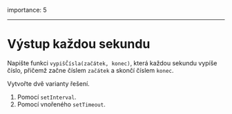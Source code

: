 importance: 5

---

# Výstup každou sekundu

Napište funkci `vypišČísla(začátek, konec)`, která každou sekundu vypíše číslo, přičemž začne číslem `začátek` a skončí číslem `konec`.

Vytvořte dvě varianty řešení.

1. Pomocí `setInterval`.
2. Pomocí vnořeného `setTimeout`.
